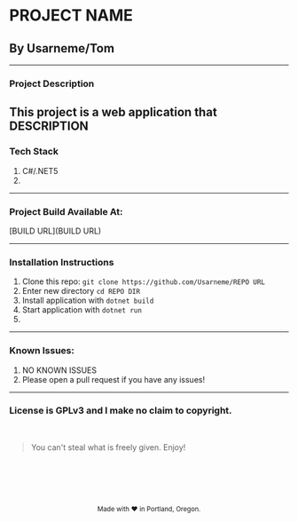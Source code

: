# PROJECT NAME
## By Usarneme/Tom

---

### Project Description

This project is a web application that DESCRIPTION
---
### Tech Stack
1. C#/.NET5
2.
---

### Project Build Available At:

[BUILD URL](BUILD URL)

---
### Installation Instructions
1. Clone this repo: `git clone https://github.com/Usarneme/REPO URL`
2. Enter new directory `cd REPO DIR`
3. Install application with `dotnet build`
4. Start application with `dotnet run`
5.
---
### Known Issues:
1. NO KNOWN ISSUES
2. Please open a pull request if you have any issues!
---

### License is GPLv3 and I make no claim to copyright.
<br />

> You can't steal what is freely given. Enjoy!

<br />
<br />
<br />
<br />
<p align="center">
  <small>Made with ❤️ in Portland, Oregon. </small>
</p>